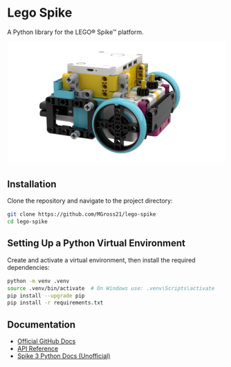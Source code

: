 # Lego Spike

A Python library for the LEGO® Spike™ platform.

![Lego Spike](assets/lego_spike.png)

## Installation

Clone the repository and navigate to the project directory:

```bash
git clone https://github.com/MGross21/lego-spike
cd lego-spike
```

## Setting Up a Python Virtual Environment

Create and activate a virtual environment, then install the required dependencies:

```bash
python -m venv .venv
source .venv/bin/activate  # On Windows use: .venv\Scripts\activate
pip install --upgrade pip
pip install -r requirements.txt
```

## Documentation

- [Official GitHub Docs](https://github.com/LEGO/spike-prime-docs)
- [API Reference](https://lego.github.io/spike-prime-docs)
- [Spike 3 Python Docs (Unofficial)](https://tuftsceeo.github.io/SPIKEPythonDocs/SPIKE3.html)
